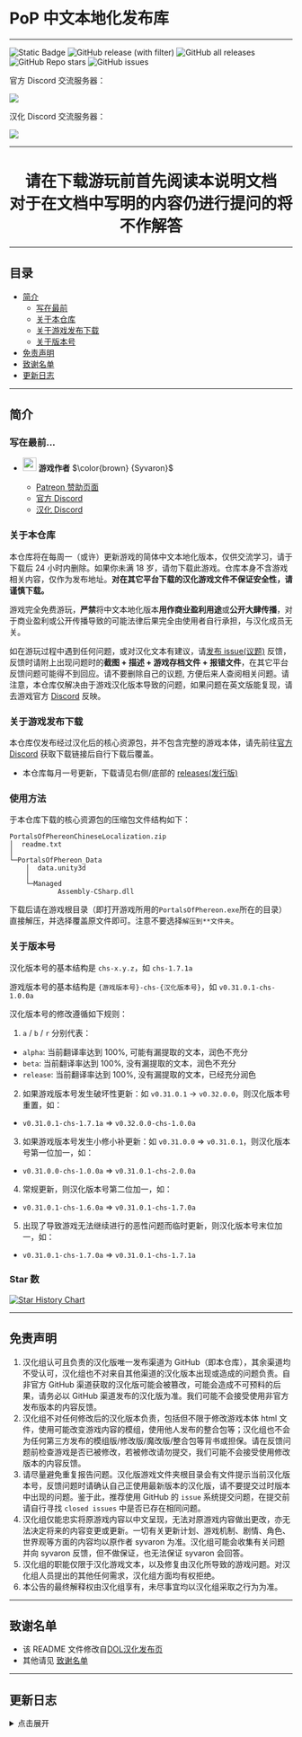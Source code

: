 # PoP 中文本地化发布库

---
![Static Badge](https://img.shields.io/badge/Author-Syvaron-brown?link=https://www.patreon.com/Syvaron/about)
![GitHub release (with filter)](https://img.shields.io/github/v/release/CKRainbow/PoPLocalization?link=https%3A%2F%2Fgithub.com%2FCKRainbow/%2FPoPLocalization%2Flatest)
![GitHub all releases](https://img.shields.io/github/downloads/CKRainbow/PoPLocalization/total?link=https%3A%2F%2Fgithub.com%2FCKRainbow/%2FPoPLocalization%2Freleases%2Flatest)
![GitHub Repo stars](https://img.shields.io/github/stars/CKRainbow/PoPLocalization)
![GitHub issues](https://img.shields.io/github/issues-raw/CKRainbow/PoPLocalization)

官方 Discord 交流服务器：

[![](https://dcbadge.limes.pink/api/server/V2wRs83)](https://discord.gg/V2wRs83)

汉化 Discord 交流服务器：

[![](https://dcbadge.limes.pink/api/server/hqj7WA7PKp)](https://discord.gg/hqj7WA7PKp)

---

<div align="center">

# 请在下载游玩前首先阅读本说明文档<br>对于在文档中写明的内容仍进行提问的将不作解答

</div>

---

## 目录

* [简介](#简介)
  * [写在最前](#写在最前)
  * [关于本仓库](#关于本仓库)
  * [关于游戏发布下载](#关于游戏发布下载)
  * [关于版本号](#关于版本号)
* [免责声明](#免责声明)
* [致谢名单](#致谢名单)
* [更新日志](#更新日志)

---

## 简介
### 写在最前...
- <img decoding="async" src="" width="24" alt=""> <b>游戏作者</b> $\color{brown} {Syvaron}$

  - [Patreon 赞助页面][patreon]
  - [官方 Discord][discord]
  - [汉化 Discord][discord-zh]

### 关于本仓库

本仓库将在每周一（或许）更新游戏的简体中文本地化版本，仅供交流学习，请于下载后 24 小时内删除。如果你未满 18 岁，请勿下载此游戏。仓库本身不含游戏相关内容，仅作为发布地址。**对在其它平台下载的汉化游戏文件不保证安全性，请谨慎下载。**

游戏完全免费游玩，**严禁**将中文本地化版本**用作商业盈利用途**或**公开大肆传播**，对于商业盈利或公开传播导致的可能法律后果完全由使用者自行承担，与汉化成员无关。

如在游玩过程中遇到任何问题，或对汉化文本有建议，请[发布 issue(议题)][issues] 反馈，反馈时请附上出现问题时的**截图 + 描述 + 游戏存档文件 + 报错文件**，在其它平台反馈问题可能得不到回应。请不要删除自己的议题, 方便后来人查阅相关问题。请注意，本仓库仅解决由于游戏汉化版本导致的问题，如果问题在英文版能复现，请去游戏官方 [Discord][discord] 反映。

### 关于游戏发布下载

本仓库仅发布经过汉化后的核心资源包，并不包含完整的游戏本体，请先前往[官方 Discord][discord] 获取下载链接后自行下载后覆盖。

- 本仓库每月一号更新，下载请见右侧/底部的 [releases(发行版)][releases-latest]

### 使用方法
于本仓库下载的核心资源包的压缩包文件结构如下：
```
PortalsOfPhereonChineseLocalization.zip
│  readme.txt
│
└─PortalsOfPhereon_Data
    │  data.unity3d
    │
    └─Managed
            Assembly-CSharp.dll
```
下载后请在游戏根目录（即打开游戏所用的`PortalsOfPhereon.exe`所在的目录）直接解压，并选择覆盖原文件即可。注意不要选择`解压到**文件夹`。

### 关于版本号
汉化版本号的基本结构是 `chs-x.y.z`，如 `chs-1.7.1a`

游戏版本号的基本结构是 `{游戏版本号}-chs-{汉化版本号}`，如 `v0.31.0.1-chs-1.0.0a`

汉化版本号的修改遵循如下规则：
1. `a` / `b` / `r` 分别代表：
  - `alpha`: 当前翻译率达到 100%, 可能有漏提取的文本，润色不充分
  - `beta`: 当前翻译率达到 100%, 没有漏提取的文本，润色不充分
  - `release`: 当前翻译率达到 100%, 没有漏提取的文本，已经充分润色
2. 如果游戏版本号发生破坏性更新：如 `v0.31.0.1` -> `v0.32.0.0`，则汉化版本号重置，如：
  - `v0.31.0.1-chs-1.7.1a` => `v0.32.0.0-chs-1.0.0a`
3. 如果游戏版本号发生小修小补更新：如 `v0.31.0.0` => `v0.31.0.1`，则汉化版本号第一位加一，如：
  - `v0.31.0.0-chs-1.0.0a` => `v0.31.0.1-chs-2.0.0a`
4. 常规更新，则汉化版本号第二位加一，如：
  - `v0.31.0.1-chs-1.6.0a` => `v0.31.0.1-chs-1.7.0a`
5. 出现了导致游戏无法继续进行的恶性问题而临时更新，则汉化版本号末位加一，如：
  - `v0.31.0.1-chs-1.7.0a` => `v0.31.0.1-chs-1.7.1a`

### Star 数

[![Star History Chart](https://api.star-history.com/svg?repos=CKRainbow/PoPLocalization&type=Date)](https://star-history.com/#CKRainbow/PoPLocalization&Date)

---

## 免责声明

1. 汉化组认可且负责的汉化版唯一发布渠道为 GitHub（即本仓库），其余渠道均不受认可，汉化组也不对来自其他渠道的汉化版本出现或造成的问题负责。自非官方 GitHub 渠道获取的汉化版可能会被篡改，可能会造成不可预料的后果，请务必以 GitHub 渠道发布的汉化版为准。我们可能不会接受使用非官方发布版本的内容反馈。
2. 汉化组不对任何修改后的汉化版本负责，包括但不限于修改游戏本体 html 文件，使用可能改变游戏内容的模组，使用他人发布的整合包等；汉化组也不会为任何第三方发布的模组版/修改版/魔改版/整合包等背书或担保。请在反馈问题前检查游戏是否已被修改，若被修改请勿提交，我们可能不会接受使用修改版本的内容反馈。
3. 请尽量避免重复报告问题。汉化版游戏文件夹根目录会有文件提示当前汉化版本号，反馈问题时请确认自己正使用最新版本的汉化版，请不要提交过时版本中出现的问题。鉴于此，推荐使用 GitHub 的 `issue` 系统提交问题，在提交前请自行寻找 `closed issues` 中是否已存在相同问题。
4. 汉化组仅能忠实将原游戏内容以中文呈现，无法对原游戏内容做出更改，亦无法决定将来的内容变更或更新。一切有关更新计划、游戏机制、剧情、角色、世界观等方面的内容均以原作者 syvaron 为准。汉化组可能会收集有关问题并向 syvaron 反馈，但不做保证，也无法保证 syvaron 会回答。
5. 汉化组的职能仅限于汉化游戏文本，以及修复由汉化所导致的游戏问题。对汉化组人员提出的其他任何需求，汉化组方面均有权拒绝。
6. 本公告的最终解释权由汉化组享有，未尽事宜均以汉化组采取之行为为准。

---

## 致谢名单
* 该 README 文件修改自[DOL汉化发布页][github-dol]
* 其他请见 [致谢名单](CREDITS.md)

---

## 更新日志
<details>
<summary>点击展开</summary>

- 2025.8.29
  - 发布 `v0.1.9fix1-chs-1.4.0a` 版
    - 修复了部分汉化错误，主要可能导致主奴活动闪退，性爱行为无法执行等问题
    - 修正了部分文本

</details>

<!-- [itch]: https://rahimew.itch.io/bdcc -->
[patreon]: https://www.patreon.com/Syvaron/about
<!-- [github]: https://github.com/Alexofp/BDCC -->
[github-dol]: https://github.com/Eltirosto/Degrees-of-Lewdity-Chinese-Localization/tree/main
[discord]: https://discord.gg/V2wRs83
[discord-zh]: https://discord.gg/hqj7WA7PKp
[releases-latest]: https://github.com/CKRainbow/PoPLocalization/releases/latest
[issues]: https://github.com/CKRainbow/PoPLocalization/issues